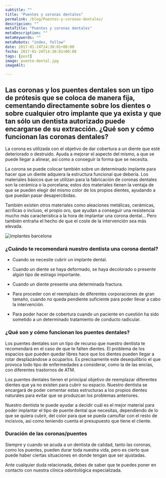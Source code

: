 ```yaml
---
subtitle: ""
title: "Puentes y coronas dentales"
permalink: /blog/Puentes-y-coronas-dentales/
descripcion: ""
metaTitle: "Puentes y coronas dentales"
metaDescription: ""
metaKeywords: ""
metaRobots: "index, follow"
date: 2017-01-24T14:30:01+00:00
fecha: 2017-01-24T14:30:01+00:00
tags: [post]
image: puente-dental.jpg
imageAlt: 

---
```



Las **coronas y los puentes dentales** son un tipo de prótesis que se coloca de manera fija, cementando directamente sobre los dientes o sobre cualquier otro implante que ya exista y que tan sólo un dentista autorizado puede encargarse de su extracción.
**¿Qué son y cómo funcionan las coronas dentales?**
-------


La corona es utilizada con el objetivo de dar cobertura a un diente que esté deteriorado o destruido. Ayuda a mejorar el aspecto del mismo, a que se puede llegar a alinear, así como a conseguir la forma que se necesita.

La corona se puede colocar también sobre un determinado implante para hacer que un diente adquiera la estructura funcional que debería. Los materiales básicos que se utilizan para la fabricación de coronas dentales son la cerámica o la porcelana; estos dos materiales tienen la ventaja de que se pueden elegir del mismo color de los propios dientes, ayudando a que puedan pasar desapercibidas.

También existen otros materiales como aleaciones metálicas, cerámicas, acrílicas o incluso, el propio oro, que ayudan a conseguir una resistencia mucho más característica a la hora de implantar una corona dental… Pero también entraña el hecho de que el coste de la intervención sea más elevada.

![implantes barcelona](/assets/static/images/blog/blog-inner/implantes-barcelona.png)
### **¿Cuándo te recomendará nuestro dentista una corona dental?**


* Cuando se necesite cubrir un implante dental.


* Cuando un diente se haya deformado, se haya decolorado o presente algún tipo de estrago importante.


* Cuando un diente presente una determinada fractura.


* Para proceder con el reemplazo de diferentes corporaciones de gran tamaño, cuando no queda pendiente suficiente para poder llevar a cabo la intervención.


* Para poder hacer de cobertura cuando un paciente en cuestión ha sido sometido a un determinado tratamiento de conducto radicular.


### **¿Qué son y cómo funcionan los puentes dentales?**


Los puentes dentales son un tipo de recurso que nuestro dentista te recomendará en el caso de que te falten dientes. El problema de los espacios que pueden quedar libres hace que los dientes pueden llegar a rotar desplazándose a ocuparlos. Es precisamente este desequilibrio el que provoca todo tipo de enfermedades a considerar, como la de las encías, con diferentes trastornos de ATM.

Los puentes dentales tienen el principal objetivo de reemplazar diferentes dientes que ya no existen para cubrir su espacio. Nuestro dentista se encargará de poder cementar estas estructuras a los propios dientes naturales para evitar que se produzcan los problemas anteriores.

Nuestro dentista te puede ayudar a decidir cuál es el mejor material para poder implantar el tipo de puente dental que necesitas, dependiendo de lo que se quiera cubrir, del color para que se pueda camuflar con el resto de incisivos, así como teniendo cuenta el presupuesto que tiene el cliente.
### **Duración de las coronas/puentes**

Siempre y cuando se acuda a un dentista de calidad, tanto las coronas, como los puentes, pueden durar toda nuestra vida, pero es cierto que puede haber ciertas situaciones en donde tengan que ser ajustadas.

Ante cualquier duda relacionada, debes de saber que te puedes poner en contacto con nuestra clínica odontológica especializada.


